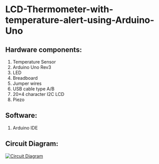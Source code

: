 # LCD-Thermometer-with-temperature-alert-using-Arduino-Uno

## Hardware components:
  1. Temperature Sensor
  2. Arduino Uno Rev3
  3. LED 
  4. Breadboard
  5. Jumper wires
  6. USB cable type A/B
  7. 20×4 character I2C LCD 
  8. Piezo

## Software:
  1. Arduino IDE
## Circuit Diagram:
[![Circuit Diagram](Project.png)](https://github.com/sabboshachi/LCD-Thermometer-with-temperature-alert-using-Arduino-Uno/blob/master/circuit.png)

